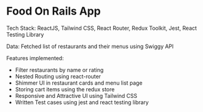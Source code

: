 # Food On Rails App

Tech Stack: ReactJS, Tailwind CSS, React Router, Redux Toolkit, Jest, React Testing Library

Data: Fetched list of restaurants and their menus using Swiggy API

Features implemented:
- Filter restaurants by name or rating
- Nested Routing using react-router
- Shimmer UI in restaurant cards and menu list page
- Storing cart items using the redux store
- Responsive and Attractive UI using Tailwind CSS
- Written Test cases using jest and react testing library



